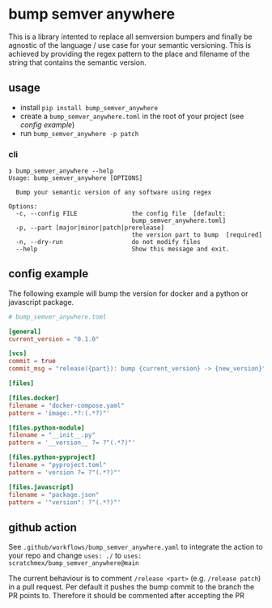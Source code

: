 # bump semver anywhere

This is a library intented to replace all semversion bumpers and finally be agnostic of the language / use case for your semantic versioning. This is achieved by providing the regex pattern to the place and filename of the string that contains the semantic version.

## usage

- install `pip install bump_semver_anywhere`
- create a `bump_semver_anywhere.toml` in the root of your project (see _config example_)
- run `bump_semver_anywhere -p patch`

### cli

```console
❯ bump_semver_anywhere --help
Usage: bump_semver_anywhere [OPTIONS]

  Bump your semantic version of any software using regex

Options:
  -c, --config FILE               the config file  [default:
                                  bump_semver_anywhere.toml]
  -p, --part [major|minor|patch|prerelease]
                                  the version part to bump  [required]
  -n, --dry-run                   do not modify files
  --help                          Show this message and exit.
```

## config example

The following example will bump the version for docker and a python or javascript package.

```toml
# bump_semver_anywhere.toml

[general]
current_version = "0.1.0"

[vcs]
commit = true
commit_msg = "release({part}): bump {current_version} -> {new_version}"

[files]

[files.docker]
filename = "docker-compose.yaml"
pattern = 'image:.*?:(.*?)"'

[files.python-module]
filename = "__init__.py"
pattern = '__version__ ?= ?"(.*?)"'

[files.python-pyproject]
filename = "pyproject.toml"
pattern = 'version ?= ?"(.*?)"'

[files.javascript]
filename = "package.json"
pattern = '"version": ?"(.*?)"'
```

## github action

See `.github/workflows/bump_semver_anywhere.yaml` to integrate the action to your repo and change `uses: ./` to `uses: scratchmex/bump_semver_anywhere@main`

The current behaviour is to comment `/release <part>` (e.g. `/release patch`) in a pull request. 
Per default it pushes the bump commit to the branch the PR points to. 
Therefore it should be commented after accepting the PR